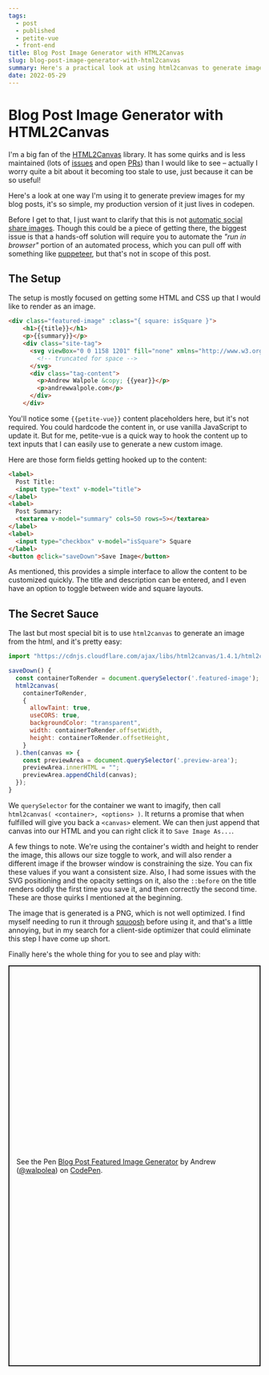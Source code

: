 ```yaml
---
tags: 
  - post
  - published
  - petite-vue
  - front-end
title: Blog Post Image Generator with HTML2Canvas
slug: blog-post-image-generator-with-html2canvas
summary: Here's a practical look at using html2canvas to generate images for blog posts. You might be looking at said image right now!
date: 2022-05-29
---
```



# Blog Post Image Generator with HTML2Canvas

I'm a big fan of the [HTML2Canvas](https://html2canvas.hertzen.com/) library. It has some quirks and is less maintained (lots of [issues](https://github.com/niklasvh/html2canvas/issues) and open [PRs](https://github.com/niklasvh/html2canvas/pulls)) than I would like to see – actually I worry quite a bit about it becoming too stale to use, just because it can be so useful!

Here's a look at one way I'm using it to generate preview images for my blog posts, it's so simple, my production version of it just lives in codepen.

Before I get to that, I just want to clarify that this is not [automatic social share images](https://css-tricks.com/automatic-social-share-images/). Though this could be a piece of getting there, the biggest issue is that a hands-off solution will require you to automate the *"run in browser"* portion of an automated process, which you can pull off with something like [puppeteer](https://github.com/puppeteer/puppeteer), but that's not in scope of this post.

## The Setup

The setup is mostly focused on getting some HTML and CSS up that I would like to render as an image.

```html
<div class="featured-image" :class="{ square: isSquare }">
    <h1>{{title}}</h1>
    <p>{{summary}}</p>
    <div class="site-tag">
      <svg viewBox="0 0 1158 1201" fill="none" xmlns="http://www.w3.org/2000/svg">
        <!-- truncated for space -->
      </svg>
      <div class="tag-content">
        <p>Andrew Walpole &copy; {{year}}</p>
        <p>andrewwalpole.com</p>
      </div>
    </div>
```

You'll notice some `{{petite-vue}}` content placeholders here, but it's not required. You could hardcode the content in, or use vanilla JavaScript to update it. But for me, petite-vue is a quick way to hook the content up to text inputs that I can easily use to generate a new custom image.

Here are those form fields getting hooked up to the content:

```html
<label>
  Post Title:
  <input type="text" v-model="title">
</label>
<label>
  Post Summary:
  <textarea v-model="summary" cols=50 rows=5></textarea>
</label>
<label>
  <input type="checkbox" v-model="isSquare"> Square
</label>
<button @click="saveDown">Save Image</button>
```

As mentioned, this provides a simple interface to allow the content to be customized quickly. The title and description can be entered, and I even have an option to toggle between wide and square layouts.

## The Secret Sauce

The last but most special bit is to use `html2canvas` to generate an image from the html, and it's pretty easy:

```js
import "https://cdnjs.cloudflare.com/ajax/libs/html2canvas/1.4.1/html2canvas.min.js";

saveDown() {
  const containerToRender = document.querySelector('.featured-image');
  html2canvas(
    containerToRender,
    { 
      allowTaint: true, 
      useCORS: true, 
      backgroundColor: "transparent",  
      width: containerToRender.offsetWidth, 
      height: containerToRender.offsetHeight,
    }
  ).then(canvas => {
    const previewArea = document.querySelector('.preview-area');
    previewArea.innerHTML = "";
    previewArea.appendChild(canvas);
  });
}
```

We `querySelector` for the container we want to imagify, then call `html2canvas( <container>, <options> )`. It returns a promise that when fulfilled will give you back a `<canvas>` element. We can then just append that canvas into our HTML and you can right click it to `Save Image As...`.

A few things to note. We're using the container's width and height to render the image, this allows our size toggle to work, and will also render a different image if the browser window is constraining the size. You can fix these values if you want a consistent size. Also, I had some issues with the SVG positioning and the opacity settings on it, also the `::before` on the title renders oddly the first time you save it, and then correctly the second time. These are those quirks I mentioned at the beginning.

The image that is generated is a PNG, which is not well optimized. I find myself needing to run it through [squoosh](https://squoosh.app) before using it, and that's a little annoying, but in my search for a client-side optimizer that could eliminate this step I have come up short.

Finally here's the whole thing for you to see and play with:

<p class="codepen" data-height="800" data-default-tab="result" data-slug-hash="VwQbzdq" data-user="walpolea" style="height: 800px; box-sizing: border-box; display: flex; align-items: center; justify-content: center; border: 2px solid; margin: 1em 0; padding: 1em;">
  <span>See the Pen <a href="https://codepen.io/walpolea/pen/VwQbzdq">
  Blog Post Featured Image Generator</a> by Andrew (<a href="https://codepen.io/walpolea">@walpolea</a>)
  on <a href="https://codepen.io">CodePen</a>.</span>
</p>
<script async src="https://cpwebassets.codepen.io/assets/embed/ei.js"></script>